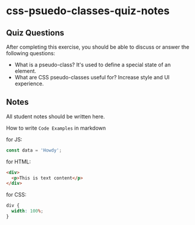 # css-psuedo-classes-quiz-notes

## Quiz Questions

After completing this exercise, you should be able to discuss or answer the following questions:

- What is a pseudo-class?
  It's used to define a special state of an element.
- What are CSS pseudo-classes useful for?
  Increase style and UI experience.

## Notes

All student notes should be written here.

How to write `Code Examples` in markdown

for JS:

```javascript
const data = 'Howdy';
```

for HTML:

```html
<div>
  <p>This is text content</p>
</div>
```

for CSS:

```css
div {
  width: 100%;
}
```
